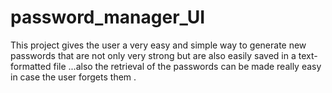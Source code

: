 # password_manager_UI
This project gives the user a very easy and simple way to generate new passwords that are not only very strong but are also easily saved in a text-formatted file
...also the retrieval of the passwords can be made really easy in case the user forgets them .
